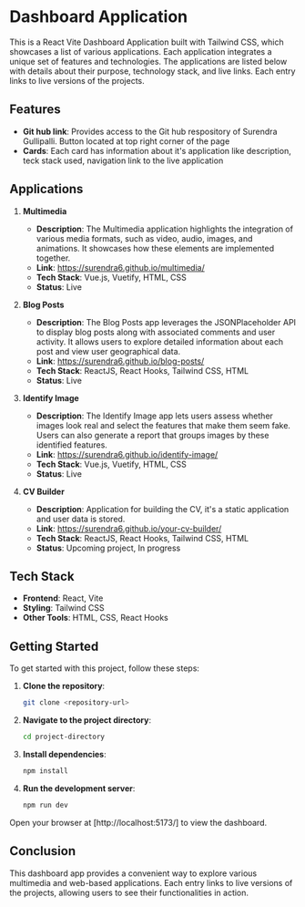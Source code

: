 # Dashboard Application

This is a React Vite Dashboard Application built with Tailwind CSS, which showcases a list of various applications. Each application integrates a unique set of features and technologies. The applications are listed below with details about their purpose, technology stack, and live links. Each entry links to live versions of the projects.

## Features

- **Git hub link**: Provides access to the Git hub respository of Surendra Gullipalli. Button located at top right corner of the page
- **Cards**: Each card has information about it's application like description, teck stack used, navigation link to the live application

## Applications

1. **Multimedia**
    - **Description**: The Multimedia application highlights the integration of various media formats, such as video, audio, images, and animations. It showcases how these elements are implemented together.
    - **Link**: https://surendra6.github.io/multimedia/
    - **Tech Stack**: Vue.js, Vuetify, HTML, CSS
    - **Status**: Live

2. **Blog Posts**
    - **Description**: The Blog Posts app leverages the JSONPlaceholder API to display blog posts along with associated comments and user activity. It allows users to explore detailed information about each post and view user geographical data.
    - **Link**: https://surendra6.github.io/blog-posts/
    - **Tech Stack**: ReactJS, React Hooks, Tailwind CSS, HTML
    - **Status**: Live

3. **Identify Image**
    - **Description**: The Identify Image app lets users assess whether images look real and select the features that make them seem fake. Users can also generate a report that groups images by these identified features.
    - **Link**: https://surendra6.github.io/identify-image/
    - **Tech Stack**: Vue.js, Vuetify, HTML, CSS
    - **Status**: Live

4. **CV Builder**
    - **Description**: Application for building the CV, it's a static application and user data is stored.
    - **Link**: https://surendra6.github.io/your-cv-builder/
    - **Tech Stack**: ReactJS, React Hooks, Tailwind CSS, HTML
    - **Status**: Upcoming project, In progress

## Tech Stack

- **Frontend**: React, Vite
- **Styling**: Tailwind CSS
- **Other Tools**: HTML, CSS, React Hooks

## Getting Started

To get started with this project, follow these steps:

1. **Clone the repository**:
    ```bash
    git clone <repository-url>
    ```

2. **Navigate to the project directory**:
    ```bash
    cd project-directory
    ```

3. **Install dependencies**:
    ```bash
    npm install
    ```

4. **Run the development server**:
    ```bash
    npm run dev
    ```

Open your browser at [http://localhost:5173/] to view the dashboard.

## Conclusion

This dashboard app provides a convenient way to explore various multimedia and web-based applications. Each entry links to live versions of the projects, allowing users to see their functionalities in action.
